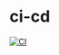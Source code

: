 # ci-cd


[![CI](https://github.com/BreinerDe/ci-cd/actions/workflows/main.yml/badge.svg?branch=main)](https://github.com/BreinerDe/ci-cd/actions/workflows/main.yml)
